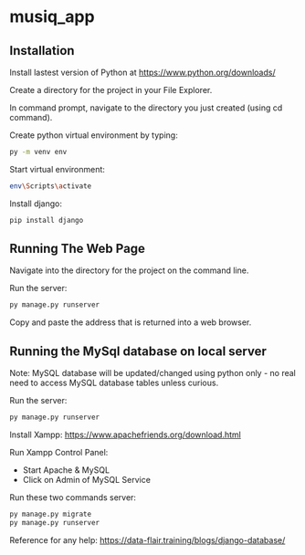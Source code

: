# musiq_app

## Installation
Install lastest version of Python at https://www.python.org/downloads/ 

Create a directory for the project in your File Explorer. 

In command prompt, navigate to the directory you just created (using cd command).

Create python virtual environment by typing:
```bash
py -m venv env 
```

Start virtual environment:
```bash
env\Scripts\activate
```

Install django:
```bash
pip install django
```

## Running The Web Page 
Navigate into the directory for the project on the command line.

Run the server:
```bash
py manage.py runserver
```

Copy and paste the address that is returned into a web browser.

## Running the MySql database on local server
Note: MySQL database will be updated/changed using python only - no real need to access MySQL database tables unless curious.

Run the server:
```bash
py manage.py runserver
```

Install Xampp: https://www.apachefriends.org/download.html 

Run Xampp Control Panel:
- Start Apache & MySQL
- Click on Admin of MySQL Service

Run these two commands server:
```bash 
py manage.py migrate
py manage.py runserver
```
Reference for any help: https://data-flair.training/blogs/django-database/


















